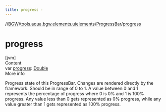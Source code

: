 ```yaml
---
title: progress -
---
```

//[BGW](../../../index.md)/[tools.aqua.bgw.elements.uielements](../index.md)/[ProgressBar](index.md)/[progress](progress.md)



# progress  
[jvm]  
Content  
var [progress](progress.md): [Double](https://kotlinlang.org/api/latest/jvm/stdlib/kotlin/-double/index.html)  
More info  


Progress state of this ProgressBar. Changes are rendered directly by the framework. Should be in range of 0 to 1. A value between 0 and 1 represents the percentage of progress where 0 is 0% and 1 is 100% progress. Any value less than 0 gets represented as 0% progress, while any value greater than 1 gets represented as 100% progress.

  




